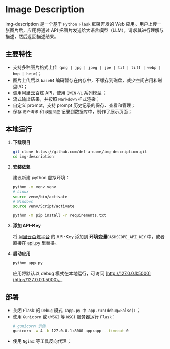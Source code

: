 # Image Description


img-description 是一个基于 `Python Flask` 框架开发的 Web 应用。用户上传一张图片后，应用将通过 API 把图片发送给大语言模型（LLM），请求其进行理解与描述，然后返回描述结果。


## 主要特性

- 支持多种图片格式上传`（png | jpg | jpeg | jpe | tif | tiff | webp | bmp | heic）`；
- 图片上传后以 `base64` 编码暂存在内存中，不缓存到磁盘，减少空间占用和磁盘I/O；
- 调用阿里云百炼 API，使用 `QWEN-VL` 系列模型；
- 流式输出结果，并按照 `Markdown` 样式渲染；
- 自定义 prompt，支持 prompt 历史记录的保存、查看和管理；
- 保存 `用户请求` 和 `模型回应` 记录到数据库中，制作了展示页面；

## 本地运行

1. **下载项目**

   ```bash
   git clone https://github.com/def-a-name/img-description.git
   cd img-description
   ```

2. **安装依赖**

   建议新建 python 虚拟环境：
   ```bash
   python -m venv venv
   # Linux
   source venv/bin/activate
   # Windows
   source venv/Script/activate
   ```
   ```bash
   python -m pip install -r requirements.txt
   ```

3. **添加 API-Key**

   将 [阿里云百炼平台](https://bailian.console.aliyun.com/#/home) 的 API-Key 添加到 **环境变量**`DASHSCOPE_API_KEY` 中，或者直接在 [api.py](https://github.com/def-a-name/img-description/blob/main/service/api.py#L28) 里替换。

4. **启动应用**

   ```bash
   python app.py
   ```
   应用将默认以 debug 模式在本地运行，可访问 [http://127.0.0.1:5000](http://127.0.0.1:5000)。

## 部署

- 关闭 `Flask` 的 `Debug` 模式`（app.py 中 app.run(debug=False)）`；
- 使用 `Gunicorn` 或 `uWSGI` 等 `WSGI` 服务器运行 `Flask`：
     ```bash
     # gunicorn 示例 
     gunicorn -w 4 -b 127.0.0.1:8000 app:app --timeout 0
     ```
- 使用 `Nginx` 等工具反向代理；
